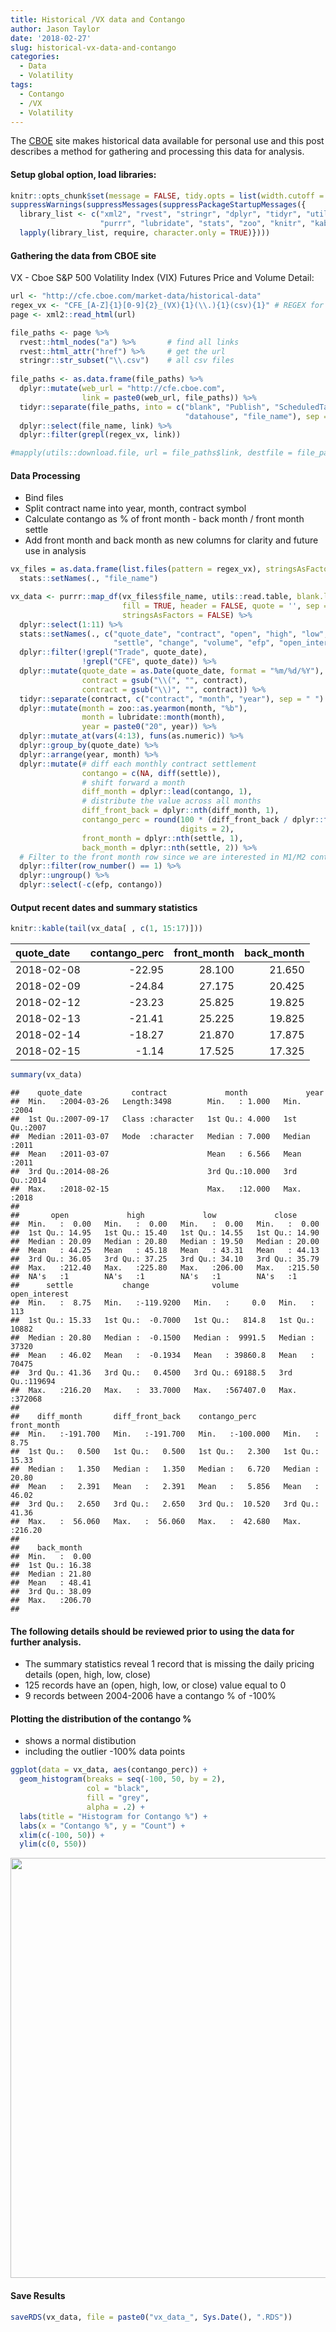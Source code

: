 ```yaml
---
title: Historical /VX data and Contango
author: Jason Taylor
date: '2018-02-27'
slug: historical-vx-data-and-contango
categories:
  - Data
  - Volatility
tags:
  - Contango
  - /VX
  - Volatility
---
```


The [CBOE](http://cfe.cboe.com/market-data/historical-data) site makes historical data available for personal use and this post describes a method 
for gathering and processing this data for analysis. 

<!--more-->  

#### Setup global option, load libraries:


```r
knitr::opts_chunk$set(message = FALSE, tidy.opts = list(width.cutoff = 60)) 
suppressWarnings(suppressMessages(suppressPackageStartupMessages({
  library_list <- c("xml2", "rvest", "stringr", "dplyr", "tidyr", "utils", "ggplot2",
                    "purrr", "lubridate", "stats", "zoo", "knitr", "kableExtra")
  lapply(library_list, require, character.only = TRUE)})))
```
#### Gathering the data from CBOE site
VX - Cboe S&P 500 Volatility Index (VIX) Futures Price and Volume Detail:


```r
url <- "http://cfe.cboe.com/market-data/historical-data"
regex_vx <- "CFE_[A-Z]{1}[0-9]{2}_(VX){1}(\\.){1}(csv){1}" # REGEX for VX files on site
page <- xml2::read_html(url)

file_paths <- page %>%
  rvest::html_nodes("a") %>%       # find all links
  rvest::html_attr("href") %>%     # get the url
  stringr::str_subset("\\.csv")    # all csv files
  
file_paths <- as.data.frame(file_paths) %>%
  dplyr::mutate(web_url = "http://cfe.cboe.com",
                link = paste0(web_url, file_paths)) %>%
  tidyr::separate(file_paths, into = c("blank", "Publish", "ScheduledTask", "MktData", 
                                       "datahouse", "file_name"), sep = "/") %>%
  dplyr::select(file_name, link) %>%
  dplyr::filter(grepl(regex_vx, link))

#mapply(utils::download.file, url = file_paths$link, destfile = file_paths$file_name)
```

#### Data Processing

* Bind files  
* Split contract name into year, month, contract symbol  
* Calculate contango as % of front month - back month / front month settle  
* Add front month and back month as new columns for clarity and future use in analysis  


```r
vx_files = as.data.frame(list.files(pattern = regex_vx), stringsAsFactors = FALSE) %>%
  stats::setNames(., "file_name")

vx_data <- purrr::map_df(vx_files$file_name, utils::read.table, blank.lines.skip = TRUE,
                         fill = TRUE, header = FALSE, quote = '', sep = ",",
                         stringsAsFactors = FALSE) %>%
  dplyr::select(1:11) %>% 
  stats::setNames(., c("quote_date", "contract", "open", "high", "low", "close",
                       "settle", "change", "volume", "efp", "open_interest")) %>%
  dplyr::filter(!grepl("Trade", quote_date),
                !grepl("CFE", quote_date)) %>%
  dplyr::mutate(quote_date = as.Date(quote_date, format = "%m/%d/%Y"),
                contract = gsub("\\(", "", contract),
                contract = gsub("\\)", "", contract)) %>%
  tidyr::separate(contract, c("contract", "month", "year"), sep = " ") %>%
  dplyr::mutate(month = zoo::as.yearmon(month, "%b"),
                month = lubridate::month(month),
                year = paste0("20", year)) %>%
  dplyr::mutate_at(vars(4:13), funs(as.numeric)) %>%
  dplyr::group_by(quote_date) %>%
  dplyr::arrange(year, month) %>%
  dplyr::mutate(# diff each monthly contract settlement
                contango = c(NA, diff(settle)), 
                # shift forward a month
                diff_month = dplyr::lead(contango, 1), 
                # distribute the value across all months
                diff_front_back = dplyr::nth(diff_month, 1), 
                contango_perc = round(100 * (diff_front_back / dplyr::first(settle)),
                                      digits = 2),
                front_month = dplyr::nth(settle, 1),
                back_month = dplyr::nth(settle, 2)) %>%
  # Filter to the front month row since we are interested in M1/M2 contango
  dplyr::filter(row_number() == 1) %>% 
  dplyr::ungroup() %>%
  dplyr::select(-c(efp, contango))
```

#### Output recent dates and summary statistics


```r
knitr::kable(tail(vx_data[ , c(1, 15:17)]))
```



|quote_date | contango_perc| front_month| back_month|
|:----------|-------------:|-----------:|----------:|
|2018-02-08 |        -22.95|      28.100|     21.650|
|2018-02-09 |        -24.84|      27.175|     20.425|
|2018-02-12 |        -23.23|      25.825|     19.825|
|2018-02-13 |        -21.41|      25.225|     19.825|
|2018-02-14 |        -18.27|      21.870|     17.875|
|2018-02-15 |         -1.14|      17.525|     17.325|

```r
summary(vx_data)
```

```
##    quote_date           contract             month             year     
##  Min.   :2004-03-26   Length:3498        Min.   : 1.000   Min.   :2004  
##  1st Qu.:2007-09-17   Class :character   1st Qu.: 4.000   1st Qu.:2007  
##  Median :2011-03-07   Mode  :character   Median : 7.000   Median :2011  
##  Mean   :2011-03-07                      Mean   : 6.566   Mean   :2011  
##  3rd Qu.:2014-08-26                      3rd Qu.:10.000   3rd Qu.:2014  
##  Max.   :2018-02-15                      Max.   :12.000   Max.   :2018  
##                                                                         
##       open             high             low             close       
##  Min.   :  0.00   Min.   :  0.00   Min.   :  0.00   Min.   :  0.00  
##  1st Qu.: 14.95   1st Qu.: 15.40   1st Qu.: 14.55   1st Qu.: 14.90  
##  Median : 20.09   Median : 20.80   Median : 19.50   Median : 20.00  
##  Mean   : 44.25   Mean   : 45.18   Mean   : 43.31   Mean   : 44.13  
##  3rd Qu.: 36.05   3rd Qu.: 37.25   3rd Qu.: 34.10   3rd Qu.: 35.79  
##  Max.   :212.40   Max.   :225.80   Max.   :206.00   Max.   :215.50  
##  NA's   :1        NA's   :1        NA's   :1        NA's   :1       
##      settle           change              volume         open_interest   
##  Min.   :  8.75   Min.   :-119.9200   Min.   :     0.0   Min.   :   113  
##  1st Qu.: 15.33   1st Qu.:  -0.7000   1st Qu.:   814.8   1st Qu.: 10882  
##  Median : 20.80   Median :  -0.1500   Median :  9991.5   Median : 37320  
##  Mean   : 46.02   Mean   :  -0.1934   Mean   : 39860.8   Mean   : 70475  
##  3rd Qu.: 41.36   3rd Qu.:   0.4500   3rd Qu.: 69188.5   3rd Qu.:119694  
##  Max.   :216.20   Max.   :  33.7000   Max.   :567407.0   Max.   :372068  
##                                                                          
##    diff_month       diff_front_back    contango_perc       front_month    
##  Min.   :-191.700   Min.   :-191.700   Min.   :-100.000   Min.   :  8.75  
##  1st Qu.:   0.500   1st Qu.:   0.500   1st Qu.:   2.300   1st Qu.: 15.33  
##  Median :   1.350   Median :   1.350   Median :   6.720   Median : 20.80  
##  Mean   :   2.391   Mean   :   2.391   Mean   :   5.856   Mean   : 46.02  
##  3rd Qu.:   2.650   3rd Qu.:   2.650   3rd Qu.:  10.520   3rd Qu.: 41.36  
##  Max.   :  56.060   Max.   :  56.060   Max.   :  42.680   Max.   :216.20  
##                                                                           
##    back_month    
##  Min.   :  0.00  
##  1st Qu.: 16.38  
##  Median : 21.80  
##  Mean   : 48.41  
##  3rd Qu.: 38.09  
##  Max.   :206.70  
## 
```

#### The following details should be reviewed prior to using the data for further analysis.  
* The summary statistics reveal 1 record that is missing the daily pricing details
(open, high, low, close)  
* 125 records have an (open, high, low, or close) value equal to 0  
* 9 records between 2004-2006 have a contango % of -100%  

#### Plotting the distribution of the contango %  
* shows a normal distibution  
* including the outlier -100% data points  


```r
ggplot(data = vx_data, aes(contango_perc)) + 
  geom_histogram(breaks = seq(-100, 50, by = 2), 
                 col = "black", 
                 fill = "grey", 
                 alpha = .2) + 
  labs(title = "Histogram for Contango %") +
  labs(x = "Contango %", y = "Count") + 
  xlim(c(-100, 50)) + 
  ylim(c(0, 550))
```

<img src="/post/2018-02-20-historical-vx-data-and-contango_files/figure-html/plot-1.png" width="672" />

#### Save Results


```r
saveRDS(vx_data, file = paste0("vx_data_", Sys.Date(), ".RDS"))
```

